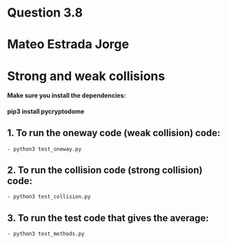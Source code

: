 # Question 3.8
# Mateo Estrada Jorge
# Strong and weak collisions


#### Make sure you install the dependencies:
#### pip3 install pycryptodome

## 1. To run the oneway code (weak collision) code:
    - python3 test_oneway.py

## 2. To run the collision code (strong collision) code:
    - python3 test_collision.py

## 3. To run the test code that gives the average:

    - python3 test_methods.py
